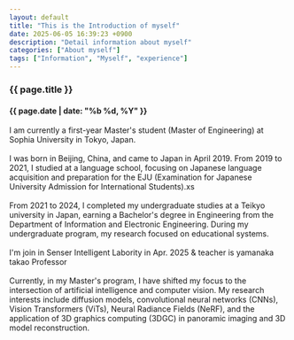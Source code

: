 ```yaml
---
layout: default
title: "This is the Introduction of myself"
date: 2025-06-05 16:39:23 +0900
description: "Detail information about myself"
categories: ["About myself"]
tags: ["Information", "Myself", "experience"]
---
```


<h3>{{ page.title }}</h3>
<h4>{{ page.date | date: "%b %d, %Y" }}</h4>
<p>
    I am currently a first-year Master's student (Master of Engineering) at Sophia University in Tokyo, Japan. <br>
    <br>I was born in Beijing, China, and came to Japan in April 2019. From 2019 to 2021, I studied at a language school, focusing on Japanese language acquisition and preparation for the EJU (Examination for Japanese University Admission for International Students).xs<br>
    <br>From 2021 to 2024, I completed my undergraduate studies at a Teikyo university in Japan, earning a Bachelor's degree in Engineering from the Department of Information and Electronic Engineering. During my undergraduate program, my research focused on educational systems.<br>
    <br>I'm join in Senser Intelligent Labority in Apr. 2025 & teacher is yamanaka takao Professor<br>
    <br>Currently, in my Master's program, I have shifted my focus to the intersection of artificial intelligence and computer vision. My research interests include diffusion models, convolutional neural networks (CNNs), Vision Transformers (ViTs), Neural Radiance Fields (NeRF), and the application of 3D graphics computing (3DGC) in panoramic imaging and 3D model reconstruction.
</p>